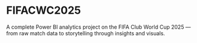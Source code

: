 # FIFACWC2025
A complete Power BI analytics project on the FIFA Club World Cup 2025 — from raw match data to storytelling through insights and visuals.

